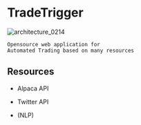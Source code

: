 # TradeTrigger

![architecture_0214](https://user-images.githubusercontent.com/61527175/218827773-faad64ad-1d09-4546-9548-e0e24a5d47e2.png)


```
Opensource web application for 
Automated Trading based on many resources
```


## Resources

- Alpaca API

- Twitter API

- (NLP)